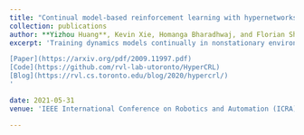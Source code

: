 ```yaml
---
title: "Continual model-based reinforcement learning with hypernetworks"
collection: publications
author: **Yizhou Huang**, Kevin Xie, Homanga Bharadhwaj, and Florian Shkurti
excerpt: 'Training dynamics models continually in nonstationary environments with hypernetworks enables constant-time dynamics learning sessions between planning in model-based RL.

[Paper](https://arxiv.org/pdf/2009.11997.pdf)
[Code](https://github.com/rvl-lab-utoronto/HyperCRL)
[Blog](https://rvl.cs.toronto.edu/blog/2020/hypercrl/)
'

date: 2021-05-31
venue: 'IEEE International Conference on Robotics and Automation (ICRA)'

--- 
```

 